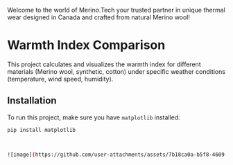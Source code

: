 Welcome to the world of Merino.Tech
your trusted partner in unique thermal wear designed in Canada and crafted from natural Merino wool!


# Warmth Index Comparison

This project calculates and visualizes the warmth index for different materials (Merino wool, synthetic, cotton) under specific weather conditions (temperature, wind speed, humidity).

## Installation

To run this project, make sure you have `matplotlib` installed:

```bash
pip install matplotlib



![image](https://github.com/user-attachments/assets/7b18ca0a-b5f8-4609-8bec-aba730b1a3ee)


